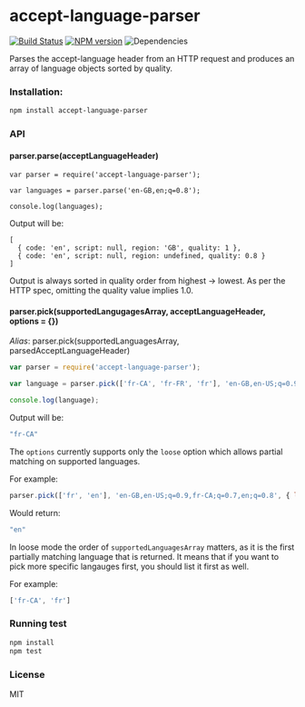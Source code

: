 accept-language-parser
======================

[![Build Status](https://travis-ci.org/opentable/accept-language-parser.png?branch=master)](https://travis-ci.org/opentable/accept-language-parser) [![NPM version](https://badge.fury.io/js/accept-language-parser.png)](http://badge.fury.io/js/accept-language-parser) ![Dependencies](https://david-dm.org/opentable/accept-language-parser.png)

Parses the accept-language header from an HTTP request and produces an array of language objects sorted by quality.


### Installation:

```bash
npm install accept-language-parser
```

### API

#### parser.parse(acceptLanguageHeader)

```
var parser = require('accept-language-parser');

var languages = parser.parse('en-GB,en;q=0.8');

console.log(languages);
```

Output will be:

```
[
  { code: 'en', script: null, region: 'GB', quality: 1 },
  { code: 'en', script: null, region: undefined, quality: 0.8 }
]
```

Output is always sorted in quality order from highest -> lowest. As per the HTTP spec, omitting the quality value implies 1.0.

#### parser.pick(supportedLangugagesArray, acceptLanguageHeader, options = {})

*Alias*: parser.pick(supportedLanguagesArray, parsedAcceptLanguageHeader)

```javascript
var parser = require('accept-language-parser');

var language = parser.pick(['fr-CA', 'fr-FR', 'fr'], 'en-GB,en-US;q=0.9,fr-CA;q=0.7,en;q=0.8');

console.log(language);
```

Output will be:

```javascript
"fr-CA"
```

The `options` currently supports only the `loose` option which allows partial matching on supported languages. 

For example:

```javascript
parser.pick(['fr', 'en'], 'en-GB,en-US;q=0.9,fr-CA;q=0.7,en;q=0.8', { loose: true });
```

Would return:

```javascript
"en"
```

In loose mode the order of `supportedLanguagesArray` matters, as it is the first partially matching language that is returned. It means that if you want to pick more specific langauges first, you should list it first as well. 

For example: 
```javascript
['fr-CA', 'fr']
```

### Running test

```bash
npm install
npm test
```

### License
MIT
